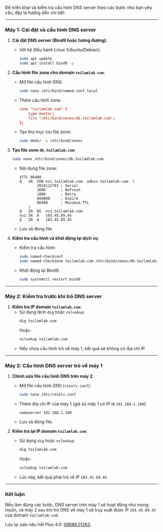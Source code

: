 
Để triển khai và kiểm tra cấu hình DNS server theo các bước như bạn yêu cầu, đây là hướng dẫn chi tiết:

---

### **Máy 1: Cài đặt và cấu hình DNS server**
1. **Cài đặt DNS server (Bind9 hoặc tương đương)**:
   - Với hệ điều hành Linux (Ubuntu/Debian):
     ```bash
     sudo apt update
     sudo apt install bind9 -y
     ```

2. **Cấu hình file zone cho domain `toilamlab.com`**:
   - Mở file cấu hình DNS:
     ```bash
     sudo nano /etc/bind/named.conf.local
     ```
   - Thêm cấu hình zone:
     ```conf
     zone "toilamlab.com" {
         type master;
         file "/etc/bind/zones/db.toilamlab.com";
     };
     ```
   - Tạo thư mục lưu file zone:
     ```bash
     sudo mkdir -p /etc/bind/zones
     ```

3. **Tạo file zone `db.toilamlab.com`**:
   ```bash
   sudo nano /etc/bind/zones/db.toilamlab.com
   ```
   - Nội dung file zone:
     ```
     $TTL 86400
     @   IN  SOA ns1.toilamlab.com. admin.toilamlab.com. (
             2024112701 ; Serial
             3600       ; Refresh
             1800       ; Retry
             604800     ; Expire
             86400      ; Minimum TTL
         )
     @   IN  NS  ns1.toilamlab.com.
     ns1 IN  A   103.45.89.45
     @   IN  A   103.45.89.45
     ```
   - Lưu và đóng file.

4. **Kiểm tra cấu hình và khởi động lại dịch vụ**:
   - Kiểm tra cấu hình:
     ```bash
     sudo named-checkconf
     sudo named-checkzone toilamlab.com /etc/bind/zones/db.toilamlab.com
     ```
   - Khởi động lại Bind9:
     ```bash
     sudo systemctl restart bind9
     ```

---

### **Máy 2: Kiểm tra trước khi trỏ DNS server**
1. **Kiểm tra IP domain `toilamlab.com`**:
   - Sử dụng lệnh `dig` hoặc `nslookup`:
     ```bash
     dig toilamlab.com
     ```
     Hoặc:
     ```bash
     nslookup toilamlab.com
     ```
   - Nếu chưa cấu hình trỏ về máy 1, kết quả sẽ không có địa chỉ IP.

---

### **Máy 2: Cấu hình DNS server trỏ về máy 1**
1. **Chỉnh sửa file cấu hình DNS trên máy 2**:
   - Mở file cấu hình DNS (`resolv.conf`):
     ```bash
     sudo nano /etc/resolv.conf
     ```
   - Thêm địa chỉ IP của máy 1 (giả sử máy 1 có IP là `192.168.1.100`):
     ```
     nameserver 192.168.1.100
     ```
   - Lưu và đóng file.

2. **Kiểm tra lại IP domain `toilamlab.com`**:
   - Sử dụng `dig` hoặc `nslookup`:
     ```bash
     dig toilamlab.com
     ```
     Hoặc:
     ```bash
     nslookup toilamlab.com
     ```
   - Lúc này, kết quả phải trả về IP `103.45.89.45`.

---

### **Kết luận**
Nếu làm đúng các bước, DNS server trên máy 1 sẽ hoạt động như mong muốn, và máy 2 sau khi trỏ DNS về máy 1 sẽ truy xuất được IP `103.45.89.45` của domain `toilamlab.com`. 

Lưu lại zalo nếu hết Plus 4.0: [08686.01263](https://zalo.me/0868601263).
